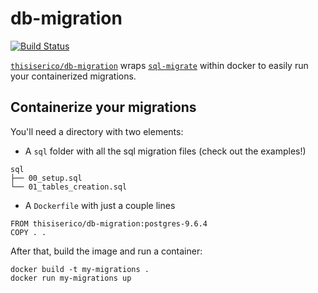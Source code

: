 # db-migration
[![Build Status](https://travis-ci.org/thisiserico/db-migration.svg?branch=master)](https://travis-ci.org/thisiserico/db-migration)

[`thisiserico/db-migration`][db-migration] wraps [`sql-migrate`][sql-migrate] within docker to easily run your containerized migrations.

## Containerize your migrations

You'll need a directory with two elements:

- A `sql` folder with all the sql migration files (check out the examples!)
```
sql
├── 00_setup.sql
└── 01_tables_creation.sql
```

- A `Dockerfile` with just a couple lines
```
FROM thisiserico/db-migration:postgres-9.6.4
COPY . .
```

After that, build the image and run a container:
```
docker build -t my-migrations .
docker run my-migrations up
```

[db-migration]: https://hub.docker.com/r/thisiserico/db-migration
[sql-migrate]: https://github.com/rubenv/sql-migrate

